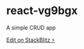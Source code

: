 # react-vg9bgx

A simple CRUD app

[Edit on StackBlitz ⚡️](https://stackblitz.com/edit/react-vg9bgx)
